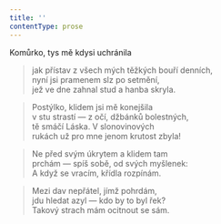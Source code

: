 ```yaml
---
title: ''
contentType: prose
---
```


Komůrko, tys mě kdysi uchránila

> jak přístav z všech mých těžkých bouří denních,  
> nyní jsi pramenem slz po setmění,  
> jež ve dne zahnal stud a hanba skryla.

> Postýlko, klidem jsi mě konejšila  
> v stu strastí — z očí, džbánků bolestných,  
> tě smáčí Láska. V slonovinových  
> rukách už pro mne jenom krutost zbyla!

> Ne před svým úkrytem a klidem tam  
> prchám — spíš sobě, od svých myšlenek:  
> A když se vracím, křídla rozpínám.

> Mezi dav nepřátel, jímž pohrdám,  
> jdu hledat azyl — kdo by to byl řek?  
> Takový strach mám ocitnout se sám.
